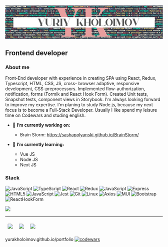 <!--
**YuraKholoimov/yurakholoimov** is a ✨ _special_ ✨ repository because its `README.md` (this file) appears on your GitHub profile.

Here are some ideas to get you started:

- 🔭 I’m currently working on ...
- 🌱 I’m currently learning ...
- 👯 I’m looking to collaborate on ...
- 🤔 I’m looking for help with ...
- 💬 Ask me about ...
- 📫 How to reach me: ...
- 😄 Pronouns: ...
- ⚡ Fun fact: ...
-->
![Header](https://github.com/YuraKholoimov/yurakholoimov/blob/main/assets/YK__code_logo.png)

## Frontend developer 

### About me
Front-End developer with experience
in creating SPA using React, Redux,
Typescript, HTML, CSS, JS, cross-
browser adaptive, responsive
development, CSS-preprocessors.
Implemented flow-authorization,
notification, forms (Formik and
React Hook Form). Created Unit
tests, Snapshot tests, component
views in Storybook.
I'm always looking forward to
improve my expertise. I'm planing
to study Node.js, because my next
focus is to become a Full-Stack
Developer. Usually I like spend my
leisure time on Codewars and
studing english. <br/>


 - 🔭 **I’m currently working on:**
    - Brain Storm: https://sashapolyanski.github.io/BrainStorm/

   
- 🌱 **I’m currently learning:**
    - Vue JS
    - Node JS
    - Next JS

### Stack<br/>

![JavaScript](https://img.shields.io/badge/JavaScript-D5ECF2?style=for-the-badge&logo=javascript)
![TypeScript](https://img.shields.io/badge/Typescript-D5ECF2?style=for-the-badge&logo=typescript)
![React](https://img.shields.io/badge/React-D5ECF2?style=for-the-badge&logo=react)
![Redux](https://img.shields.io/badge/redux-toolkit-D5ECF2?style=for-the-badge&logo=redux)
![JavaScript](https://img.shields.io/badge/nodejs-D5ECF2?style=for-the-badge&logo=npm)
![Express](https://img.shields.io/badge/express-D5ECF2?style=for-the-badge&logo=express)
![HTML5](https://img.shields.io/badge/html-D5ECF2?style=for-the-badge&logo=html5)
![JavaScript](https://img.shields.io/badge/SaSS-D5ECF2?style=for-the-badge&logo=sass)
![Jest](https://img.shields.io/badge/unit-D5ECF2?style=for-the-badge&logo=jest)
![Git](https://img.shields.io/badge/git-D5ECF2?style=for-the-badge&logo=git)
![Linux](https://img.shields.io/badge/linux-D5ECF2?style=for-the-badge&logo=Linux)
![Axios](https://img.shields.io/badge/axios-D5ECF2?style=for-the-badge&logo=axios)
![MUI](https://img.shields.io/badge/mui-D5ECF2?style=for-the-badge&logo=MUI)
![Bootstrap](https://img.shields.io/badge/bootstrap-D5ECF2?style=for-the-badge&logo=bootstrap)
![ReactHookForm](https://img.shields.io/badge/reacthookform-D5ECF2?style=for-the-badge&logo=reacthookform)



<img src="https://i.pinimg.com/originals/4b/42/2a/4b422ab4ce256c6c8f5f6ae30129d86a.gif" style="height: 150px"><br/>
<hr/>
<div>
<a href="mailto:yurakholoimov@ya.ru"><img src="https://i2.wp.com/www.macitynet.it/wp-content/uploads/2014/06/MetroUI-Other-Mail-icon.jpg" style="height: 40px; margin: 8px"></a>
<a href="https://www.linkedin.com/in/yuriykholoimov/"><img src="https://www.freeiconspng.com/uploads/linkedin-icon-19.png" style="height: 40px; margin: 8px" /></a>
<a href="https://yurakholoimov.github.io/portfolio"><img src="https://avatars.mds.yandex.net/i?id=2a0000017a015b978b256a4aa496aacd6a58-4592763-images-thumbs&n=13" style="height: 40px; margin: 8px" /></a>

</div>



yurakholoimov.github.io/portfolio
[![codewars](https://www.codewars.com/users/YuraKholoimov/badges/small)](https://www.codewars.com/users/YuraKholoimov)


